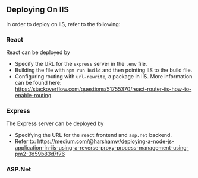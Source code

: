 ## Deploying On IIS

In order to deploy on IIS, refer to the following:

### React

React can be deployed by 

- Specify the URL for the `express` server in the `.env` file.
- Building the file with `npm run build` and then pointing IIS to the build file. 
- Configuring routing with `url-rewrite`, a package in IIS. More information can be found here: https://stackoverflow.com/questions/51755370/react-router-iis-how-to-enable-routing.


### Express

The Express server can be deployed by 

- Specifying the URL for the `react` frontend and `asp.net` backend.
- Refer to: https://medium.com/@harshamw/deploying-a-node-js-application-in-iis-using-a-reverse-proxy-process-management-using-pm2-3d59b83d7f76


### ASP.Net

